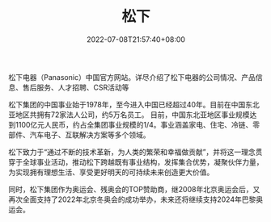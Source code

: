 ﻿---
weight: 
title: "松下"
description: "松下电器（Panasonic）中国官方网站。详尽介绍了松下电器的公司情况、产品信息、售后服务、人才招聘、CSR活动等"
date: 2022-07-08T21:57:40+08:00
lastmod: 2022-07-08T16:45:40+08:00
draft: false
authors: ["MineW"]
featuredImage: "355.png"
link: "https://panasonic.cn/"
tags: ["松下","AR/VR/MR/XR"]
categories: ["navigation"]
navigation: ["AR/VR/MR/XR"]
lightgallery: true
toc: true
pinned: false
recommend: false
recommend1: false
---
松下电器（Panasonic）中国官方网站。详尽介绍了松下电器的公司情况、产品信息、售后服务、人才招聘、CSR活动等

松下集团的中国事业始于1978年，至今进入中国已经超过40年。目前在中国东北亚地区共拥有72家法人公司，约5万名员工。 目前，中国东北亚地区事业规模达到1100亿元人民币，约占全集团事业规模的1/4。事业涵盖家电、住宅、冷链、零部件、汽车电子、互联解决方案等多个领域。

松下致力于“通过不断的技术革新，为人类的繁荣和幸福做贡献”，并将这一理念贯穿于全球事业活动，推动松下跨越既有事业结构，发挥集合优势，凝聚伙伴力量，为实现拥有理想生活、享受更好明天的可持续未来创造更大价值。

同时，松下集团作为奥运会、残奥会的TOP赞助商，继2008年北京奥运会后，又再次全面支持了2022年北京冬奥会的成功举办，未来还将继续支持2024年巴黎奥运会。